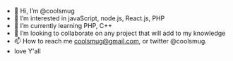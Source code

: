 - 👋 Hi, I’m @coolsmug
- 👀 I’m interested in javaScript, node.js, React.js, PHP
- 🌱 I’m currently learning PHP, C++
- 💞️ I’m looking to collaborate on any project that will add to my knowledge
- 📫 How to reach me coolsmug@gmail.com, or twitter @coolsmug.
- love Y'all

<!---
coolsmug/coolsmug is a ✨ special ✨ repository because its `README.md` (this file) appears on your GitHub profile.
You can click the Preview link to take a look at your changes.
--->
